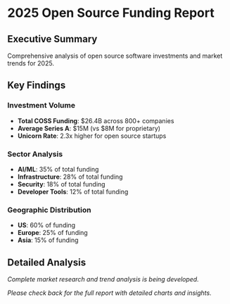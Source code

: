 # 2025 Open Source Funding Report

## Executive Summary

Comprehensive analysis of open source software investments and market trends for 2025.

## Key Findings

### Investment Volume
- **Total COSS Funding**: $26.4B across 800+ companies
- **Average Series A**: $15M (vs $8M for proprietary)
- **Unicorn Rate**: 2.3x higher for open source startups

### Sector Analysis
- **AI/ML**: 35% of total funding
- **Infrastructure**: 28% of total funding
- **Security**: 18% of total funding
- **Developer Tools**: 12% of total funding

### Geographic Distribution
- **US**: 60% of funding
- **Europe**: 25% of funding
- **Asia**: 15% of funding

## Detailed Analysis

*Complete market research and trend analysis is being developed.*

*Please check back for the full report with detailed charts and insights.*